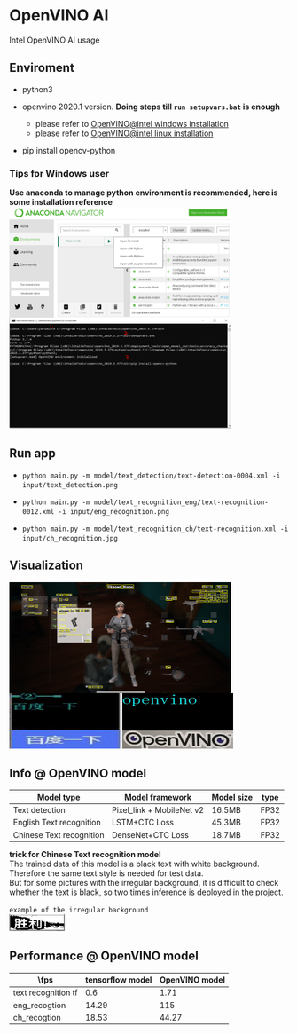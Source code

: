 # OpenVINO AI
Intel OpenVINO AI usage

## Enviroment
* python3 
* openvino 2020.1 version. **Doing steps till `run setupvars.bat` is enough**
  - please refer to [OpenVINO@intel windows installation](https://docs.openvinotoolkit.org/latest/_docs_install_guides_installing_openvino_windows.html)    
  - please refer to [OpenVINO@intel linux installation](https://docs.openvinotoolkit.org/latest/_docs_install_guides_installing_openvino_linux.html)    
  
* pip install opencv-python

### Tips for Windows user
**Use anaconda to manage python environment is recommended, here is some installation reference**
 <img src="./doc/pics/step1.png" width = "400" height = "200" alt="open command" align=left />
 <img src="./doc/pics/step2.png" width = "400" height = "200" alt="set environment"  />



## Run app
* `python main.py -m model/text_detection/text-detection-0004.xml -i input/text_detection.png`

* `python main.py -m model/text_recognition_eng/text-recognition-0012.xml -i input/eng_recognition.png`
 
* `python main.py -m model/text_recognition_ch/text-recognition.xml -i input/ch_recognition.jpg`  

## Visualization

 <img src="./doc/pics/detection_result.png" width = "400" height = "200"  align=left />  
 <img src="./doc/pics/ch_result.JPG" width = "200" height = "100"   />
 <img src="./doc/pics/eng_result.JPG" width = "200" height = "100"   />
    
## Info @ OpenVINO model
| Model type | Model framework |  Model size | type
 | -- | -- | -- | -- |
 | Text detection | Pixel_link + MobileNet v2 | 16.5MB | FP32|
 | English Text recognition | LSTM+CTC Loss | 45.3MB |FP32 |
 | Chinese Text recognition | DenseNet+CTC Loss | 18.7MB |FP32 |

**trick for Chinese Text recognition model**  
The trained data of this model is a black text with white background. Therefore the same text style is needed for test data.  
But for some pictures with the irregular background, it is difficult to check whether the text is black, so two times inference is deployed in the project.

`example of the irregular background`  
<img src="./doc/pics/bad_case.jpg" width = "100"  />

## Performance @ OpenVINO model

| \fps |tensorflow model|	OpenVINO model|
 | -- | -- | -- |
|text recognition tf |	0.6|1.71|
|eng_recogtion	|14.29	|115|
|ch_recogtion|	18.53|	44.27|

